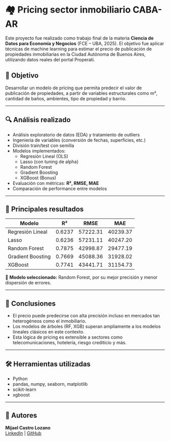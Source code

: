 # 🏘️ Pricing sector inmobiliario CABA-AR

Este proyecto fue realizado como trabajo final de la materia **Ciencia de Datos para Economía y Negocios** (FCE – UBA, 2025). El objetivo fue aplicar técnicas de machine learning para estimar el precio de publicación de propiedades inmobiliarias en la Ciudad Autónoma de Buenos Aires, utilizando datos reales del portal Properati.

## 📌 Objetivo

Desarrollar un modelo de pricing que permita predecir el valor de publicación de propiedades, a partir de variables estructurales como m², cantidad de baños, ambientes, tipo de propiedad y barrio.

---

## 🔍 Análisis realizado

- Análisis exploratorio de datos (EDA) y tratamiento de outliers
- Ingeniería de variables (conversión de fechas, superficies, etc.)
- División train/test con semilla
- Modelos implementados:
  - Regresión Lineal (OLS)
  - Lasso (con tuning de alpha)
  - Random Forest
  - Gradient Boosting
  - XGBoost (Bonus)
- Evaluación con métricas: **R², RMSE, MAE**
- Comparación de performance entre modelos

---

## 🧠 Principales resultados

| Modelo             | R²     | RMSE       | MAE        |
|--------------------|--------|------------|------------|
| Regresión Lineal   | 0.6237 | 57222.31   | 40239.37   |
| Lasso              | 0.6236 | 57231.11   | 40247.20   |
| Random Forest      | 0.7875 | 42998.87   | 29477.19   |
| Gradient Boosting  | 0.7669 | 45088.36   | 31928.02   |
| XGBoost            | 0.7741 | 43441.71   | 31154.73   |

📌 **Modelo seleccionado:** Random Forest, por su mejor precisión y menor dispersión de errores.

---

## 🏁 Conclusiones

- El precio puede predecirse con alta precisión incluso en mercados tan heterogéneos como el inmobiliario.
- Los modelos de árboles (RF, XGB) superan ampliamente a los modelos lineales clásicos en este contexto.
- Esta lógica de pricing es extensible a sectores como telecomunicaciones, hotelería, riesgo crediticio y más.

---

## 🛠️ Herramientas utilizadas

- Python
- pandas, numpy, seaborn, matplotlib
- scikit-learn
- xgboost

---

## 👥 Autores

**Mijael Castro Lozano**  
[LinkedIn](https://www.linkedin.com/in/mijaelcastro) | [GitHub](https://github.com/mijaelcastro)

